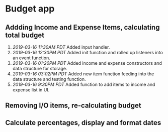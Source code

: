 # Budget app

## Addding Income and Expense Items, calculating total budget
1. _2019-03-16 11:30AM PDT_ Added input handler.
2. _2019-03-16 12:30PM PDT_ Added init function and rolled up listeners into an event function.
3. _2019-03-16 01:20PM PDT_ Added income and expense constructors and data structure for storage.
4. _2019-03-16 03:02PM PDT_ Added new item function feeding into the data structure and testing function.
5. _2019-03-16 9:30PM PDT_ Added function to add items to income and expense list in UI.

## Removing I/O items, re-calculating budget

## Calculate percentages, display and format dates

